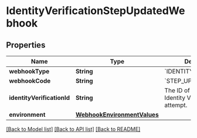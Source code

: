 # IdentityVerificationStepUpdatedWebhook

## Properties
Name | Type | Description | Notes
------------ | ------------- | ------------- | -------------
**webhookType** | **String** | &#x60;IDENTITY_VERIFICATION&#x60; | 
**webhookCode** | **String** | &#x60;STEP_UPDATED&#x60; | 
**identityVerificationId** | **String** | The ID of the associated Identity Verification attempt. | 
**environment** | [**WebhookEnvironmentValues**](WebhookEnvironmentValues.md) |  | 

[[Back to Model list]](../README.md#documentation-for-models) [[Back to API list]](../README.md#documentation-for-api-endpoints) [[Back to README]](../README.md)


